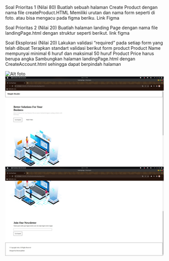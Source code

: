 Soal Prioritas 1 (Nilai 80)
Buatlah sebuah halaman Create Product dengan nama file createProduct.HTML
Memiliki urutan dan nama form seperti di foto. atau bisa mengacu pada figma beriku. Link Figma


Soal Prioritas 2 (Nilai 20)
Buatlah halaman landing Page dengan nama file landingPage.html dengan struktur seperti berikut. link figma

Soal Eksplorasi (Nilai 20)
Lakukan validasi “required” pada setiap form yang telah dibuat
Terapkan standart validasi berikut
form product Product Name mempunyai minimal 6 huruf dan maksimal 50 huruf
Product Price harus berupa angka
Sambungkan halaman landingPage.html dengan CreateAccount.html sehingga dapat berpindah halaman

![Alt foto](../Screenshots/createProduct.jpeg.jpg)
![Alt foto](../Screenshots/landingPage1.jpeg)
![Alt foto](../Screenshots/landingPage2.jpeg)
